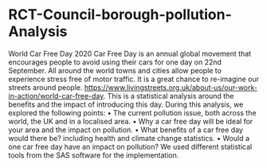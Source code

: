 # RCT-Council-borough-pollution-Analysis
World Car Free Day 2020 Car Free Day is an annual global movement that encourages people to avoid using their cars for one day on 22nd September. All around the world towns and cities allow people to experience stress free of motor traffic. It is a great chance to re-imagine our streets around people. https://www.livingstreets.org.uk/about-us/our-work-in-action/world-car-free-day. This is a statistical analysis around the benefits and the impact of introducing this day. During this analysis, we explored the following points:
• The current pollution issue, both across the world, the UK and in a localised area.
• Why a car free day will be ideal for your area and the impact on pollution. 
• What benefits of a car free day would there be? including health and climate change statistics.
• Would a one car free day have an impact on pollution?
We used different statistical tools from the SAS software for the implementation.
